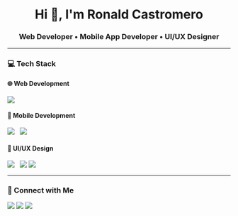 <h1 align="center">Hi 👋, I'm Ronald Castromero</h1>
<h3 align="center">Web Developer • Mobile App Developer • UI/UX Designer</h3>

---

### 💻 Tech Stack

#### 🌐 Web Development
<p>
  <img src="https://skillicons.dev/icons?i=html,css,js,tailwind,php,laravel,python,django,react,vite,vercel,mysql,mongodb" />
</p>

#### 📱 Mobile Development
<p>
  <img src="https://skillicons.dev/icons?i=react,expo" /> &nbsp;
  <img src="https://img.shields.io/badge/NativeWind-06B6D4?style=for-the-badge&logo=tailwindcss&logoColor=white" />
</p>

#### 🎨 UI/UX Design
<p>
  <img src="https://skillicons.dev/icons?i=figma" /> &nbsp;
  <img src="https://img.shields.io/badge/Adobe_XD-FF61F6?style=for-the-badge&logo=adobexd&logoColor=white" />
  <img src="https://img.shields.io/badge/Framer-0055FF?style=for-the-badge&logo=framer&logoColor=white" />
</p>

---

### 🔗 Connect with Me

<p>
  <a href="https://www.linkedin.com/in/ronald-castromero-1a4b9b277/" target="_blank"><img src="https://img.shields.io/badge/LinkedIn-%230077B5.svg?style=for-the-badge&logo=linkedin&logoColor=white"/></a>
  <a href="mailto:lumnaire.coding@gmail.com"><img src="https://img.shields.io/badge/Email-D14836?style=for-the-badge&logo=gmail&logoColor=white"/></a>
  <a href="https://ronald-portfolio-lumnaire.vercel.app/"><img src="https://img.shields.io/badge/Portfolio-000?style=for-the-badge&logo=vercel&logoColor=white"/></a>
</p>
